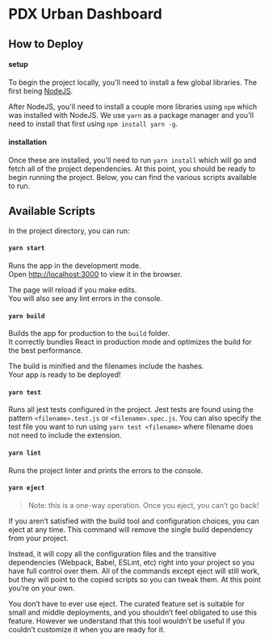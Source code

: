 # PDX Urban Dashboard

## How to Deploy

#### setup

To begin the project locally, you'll need to install a few global libraries.
The first being [NodeJS](https://nodejs.org/en/download/).

After NodeJS, you'll need to install a couple more libraries using `npm` which was
installed with NodeJS. We use `yarn` as a package manager and you'll need to install that
first using `npm install yarn -g`.

#### installation

Once these are installed, you'll need to run `yarn install` which will
go and fetch all of the project dependencies. At this point, you should be
ready to begin running the project. Below, you can find the various scripts available
to run.

## Available Scripts

In the project directory, you can run:

#### `yarn start`

Runs the app in the development mode.<br>
Open [http://localhost:3000](http://localhost:3000) to view it in the browser.

The page will reload if you make edits.<br>
You will also see any lint errors in the console.

#### `yarn build`

Builds the app for production to the `build` folder.<br>
It correctly bundles React in production mode and optimizes the build for the best performance.

The build is minified and the filenames include the hashes.<br>
Your app is ready to be deployed!

#### `yarn test`

Runs all jest tests configured in the project. Jest tests are found
using the pattern `<filename>.test.js` or `<filename>.spec.js`.
You can also specify the test file you want to run using `yarn test <filename>`
where filename does not need to include the extension.

#### `yarn lint`

Runs the project linter and prints the errors to the console.

#### `yarn eject`

> Note: this is a one-way operation. Once you eject, you can’t go back!

If you aren’t satisfied with the build tool and configuration choices, you can eject at any time. This command will remove the single build dependency from your project.

Instead, it will copy all the configuration files and the transitive dependencies (Webpack, Babel, ESLint, etc) right into your project so you have full control over them. All of the commands except eject will still work, but they will point to the copied scripts so you can tweak them. At this point you’re on your own.

You don’t have to ever use eject. The curated feature set is suitable for small and middle deployments, and you shouldn’t feel obligated to use this feature. However we understand that this tool wouldn’t be useful if you couldn’t customize it when you are ready for it.
